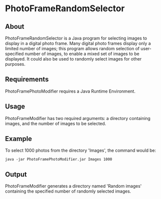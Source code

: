 # PhotoFrameRandomSelector
## About
PhotoFrameRandomSelector is a Java program for selecting images to display in a digital photo frame. Many digital photo frames display only a limited number of images; this program allows random selection of user-specified number of images, to enable a mixed set of images to be displayed. It could also be used to randomly select images for other purposes.

## Requirements
PhotoFramePhotoModifier requires a Java Runtime Environment.

## Usage
PhotoFrameModifier has two required arguments: a directory containing images, and the number of images to be selected.

## Example
To select 1000 photos from the directory 'Images', the command would be:

    java -jar PhotoFramePhotoModifier.jar Images 1000
  
## Output
PhotoFrameModifier generates a directory named 'Random images' containing the specified number of randomly selected images.
